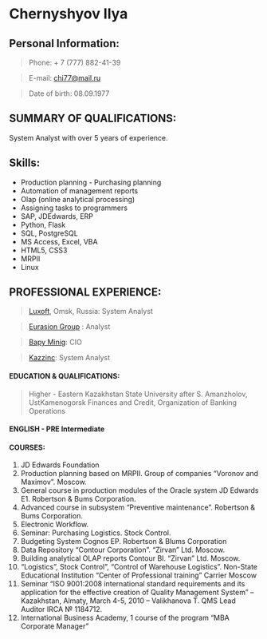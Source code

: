 # Chernyshyov Ilya

## Personal Information:

> Phone: + 7 (777) 882-41-39

> E-mail: chi77@mail.ru

> Date of birth: 08.09.1977

## SUMMARY OF QUALIFICATIONS:

System Analyst with over 5 years of experience. 

## Skills:

- Production planning - Purchasing planning 
- Automation of management reports
- Olap (online analytical processing) 
- Assigning tasks to programmers 
- SAP, JDEdwards, ERP 
- Python, Flask
- SQL, PostgreSQL 
- MS Access, Excel, VBA 
- HTML5, CSS3
- MRPII
- Linux

## PROFESSIONAL EXPERIENCE:

> [Luxoft](http://luxoft.com), Omsk, Russia: System Analyst 

> [Eurasion Group](http://erg.kz) : Analyst

> [Bapy Minig](http://bapyminig.kz): CIO

> [Kazzinc](http://www.kazzinc.kz): System Analyst

#### EDUCATION & QUALIFICATIONS:
> Higher - Eastern Kazakhstan State University after S. Amanzholov, UstKamenogorsk
Finances and Credit, Organization of Banking Operations

#### ENGLISH - PRE Intermediate

#### COURSES:
1) JD Edwards Foundation
2) Production planning based on MRPII. Group of companies “Voronov and Maximov”.
Moscow.
3) General course in production modules of the Oracle system JD Edwards E1. Robertson
& Bums Corporation.
4) Advanced course in subsystem “Preventive maintenance”. Robertson & Bums
Corporation.
5) Electronic Workflow.
6) Seminar: Purchasing Logistics. Stock Control.
7) Budgeting System Cognos EP. Robertson & Blums Corporation
8) Data Repository “Contour Corporation”. “Zirvan” Ltd. Moscow.
9) Building analytical OLAP reports Contour BI. “Zirvan” Ltd. Moscow.
10) “Logistics”, Stock Control”, “Control of Warehouse Logistics”. Non-State Educational
Institution “Center of Professional training” Carrier Moscow
11) Seminar “ISO 9001:2008 international standard requirements and its application for the
effective creation of Quality Management System” – Kazakhstan, Almaty, March 4-5, 2010 –
Valikhanova T. QMS Lead Auditor IRCA № 1184712.
12) International Business Academy, 1 course of the program “MBA Corporate Manager”
